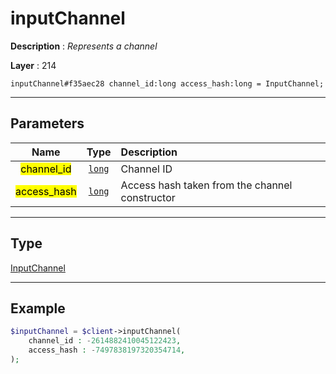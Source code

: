 # inputChannel

**Description** : *Represents a channel*

**Layer** : 214

```tl
inputChannel#f35aec28 channel_id:long access_hash:long = InputChannel;
```

---

## Parameters

| Name | Type | Description |
| :---: | :---: | :--- |
| <mark>channel_id</mark> | [`long`](type/long) | Channel ID |
| <mark>access_hash</mark> | [`long`](type/long) | Access hash taken from the channel constructor |

---

## Type

[InputChannel](type/InputChannel)

---

## Example

```php
$inputChannel = $client->inputChannel(
	channel_id : -2614882410045122423,
	access_hash : -7497838197320354714,
);
```